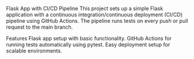 Flask App with CI/CD Pipeline
This project sets up a simple Flask application with a continuous integration/continuous deployment (CI/CD) pipeline using GitHub Actions. The pipeline runs tests on every push or pull request to the main branch.

Features
Flask app setup with basic functionality.
GitHub Actions for running tests automatically using pytest.
Easy deployment setup for scalable environments.
